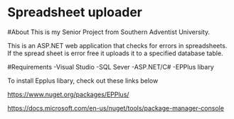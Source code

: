 # Spreadsheet uploader

#About
This is my Senior Project from Southern Adventist University.

This is an ASP.NET web application that checks for errors in spreadsheets. If the spread sheet is error free it uploads it to a specified database table.

#Requirements
-Visual Studio
-SQL Sever
-ASP.NET/C#
-EPPlus libary



To install Epplus libary, check out these links below

https://www.nuget.org/packages/EPPlus/

https://docs.microsoft.com/en-us/nuget/tools/package-manager-console
